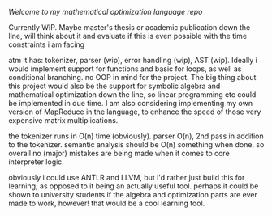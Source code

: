 *Welcome to my mathematical optimization language repo*

Currently WIP. Maybe master's thesis or academic publication down the line, will think about it and evaluate if this is even possible with the time constraints i am facing

atm it has: tokenizer, parser (wip), error handling (wip), AST (wip). Ideally i would implement support for functions and basic for loops, as well as conditional branching. no OOP in mind for the project. The big thing about this project would also be the support for symbolic algebra and mathematical optimization down the line, so linear programming etc could be implemented in due time. I am also considering implementing my own version of MapReduce in the language, to enhance the speed of those very expensive matrix multiplications. 

the tokenizer runs in O(n) time (obviously). parser O(n), 2nd pass in addition to the tokenizer. semantic analysis should be O(n) something when done, so overall no (major) mistakes are being made when it comes to core interpreter logic.

obviously i could use ANTLR and LLVM, but i'd rather just build this for learning, as opposed to it being an actually useful tool. perhaps it could be shown to university students if the algebra and optimization parts are ever made to work, however! that would be a cool learning tool. 
